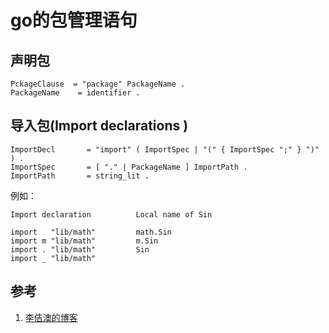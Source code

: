 <!-- toc -->
# go的包管理语句

## 声明包

	PckageClause  = "package" PackageName .
	PackageName    = identifier .

## 导入包(Import declarations )

	ImportDecl       = "import" ( ImportSpec | "(" { ImportSpec ";" } ")" ) .
	ImportSpec       = [ "." | PackageName ] ImportPath .
	ImportPath       = string_lit .

例如：

	Import declaration          Local name of Sin
	
	import   "lib/math"         math.Sin
	import m "lib/math"         m.Sin
	import . "lib/math"         Sin
	import _ "lib/math"

## 参考

1. [李佶澳的博客][1]

[1]: https://www.lijiaocn.com "李佶澳的博客"
